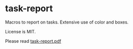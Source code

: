 # task-report
 
 Macros to report on tasks. Extensive use of color and boxes.
 
 License is MIT.
 
 Please read [task-report.pdf](task-report.pdf)
 
 
